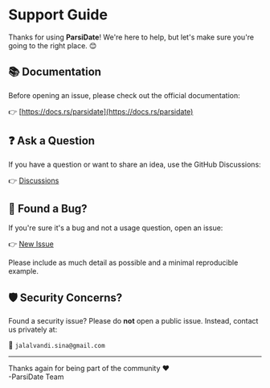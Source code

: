 # Support Guide

Thanks for using **ParsiDate**! We're here to help, but let's make sure you're going to the right place. 😊

## 📚 Documentation

Before opening an issue, please check out the official documentation:

👉 [https://docs.rs/parsidate](https://docs.rs/parsidate)

## ❓ Ask a Question

If you have a question or want to share an idea, use the GitHub Discussions:

👉 [Discussions](https://github.com/jalalvandi/ParsiDate/discussions)

## 🐞 Found a Bug?

If you're sure it's a bug and not a usage question, open an issue:

👉 [New Issue](https://github.com/jalalvandi/ParsiDate/issues/new/choose)

Please include as much detail as possible and a minimal reproducible example.

## 🛡️ Security Concerns?

Found a security issue? Please do **not** open a public issue.
Instead, contact us privately at:

📧 `jalalvandi.sina@gmail.com`

---

Thanks again for being part of the community ❤️  
-ParsiDate Team
